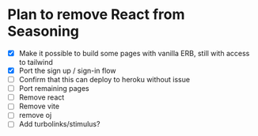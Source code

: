 # Plan to remove React from Seasoning

- [x] Make it possible to build some pages with vanilla ERB, still with access to tailwind
- [x] Port the sign up / sign-in flow
- [ ] Confirm that this can deploy to heroku without issue
- [ ] Port remaining pages
- [ ] Remove react
- [ ] Remove vite
- [ ] remove oj
- [ ] Add turbolinks/stimulus?
